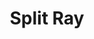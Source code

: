 ---
title: "Split Ray"

feat:
  types: ["Metamagic"]
  description: |
    You can affect two targets with a single ray.
  benefit: |
    You can split rays you cast. The split ray affects any two targets that are both within the spell's range and within 30 feet of each other. If the ray deals damage, each target takes as much damage as a single target would take.

    A split spell uses up a spell slot two levels higher than the spell's actual level.

    Alternately, you may choose to have the split spell deal half as much damage as normal (rounded down) to each target. A split spell used this way uses up a spell slot of the normal level of the spell.
---